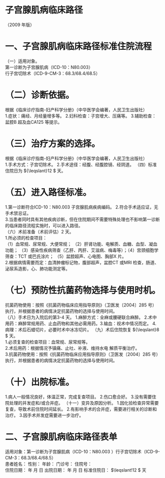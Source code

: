 # 子宫腺肌病临床路径  
（2009 年版）  
# 一、子宫腺肌病临床路径标准住院流程  
（一）适用对象。  
第一诊断为子宫腺肌病（ICD-10：N80.003）  
行子宫切除术（ICD-9-CM-3：68.3/68.4/68.5）  
# （二）诊断依据。  
根据《临床诊疗指南-妇产科学分册》（中华医学会编著，人民卫生出版社）  
1.症状：痛经、月经量增多等。 2.妇科检查：子宫增大、压痛等。 3.辅助检查：盆腔B 超及血CA125 等提示。  
# （三）治疗方案的选择。  
根据《临床诊疗指南-妇产科学分册》（中华医学会编著，人民卫生出版社）  
1.手术方式：子宫切除术。 2.手术途径：经腹、经腹腔镜、经阴道。 （四）标准住院日为 ${\leqslant}12 $ 天。  
# （五）进入路径标准。  
1.第一诊断符合ICD-10：N80.003 子宫腺肌病疾病编码。 2.符合手术适应证，无手术禁忌证。  
3.当患者同时具有其他疾病诊断，但在住院期间不需要特殊处理也不影响第一诊断的临床路径流程实施时，可以进入路径。  
（六）术前准备（术前评估）2 天。  
1.所必须的检查项目：  
（1）血常规、尿常规、大便常规； （2）肝肾功能、电解质、血糖、血型、凝血功能； （3）感染性疾病筛查（乙肝、丙肝、艾滋病、梅毒等）；（4）宫颈细胞学筛查：TCT 或巴氏涂片； （5）盆腔超声、心电图、胸部X 片。  
2.根据病情需要而定：血清肿瘤标记物，腹部超声，盆腔CT 或MRI 检查，肠道、泌尿系造影，心、肺功能测定等。  
# （七）预防性抗菌药物选择与使用时机。  
抗菌药物使用：按照《抗菌药物临床应用指导原则》（卫医发〔2004〕285 号）执行，并根据患者的病情决定抗菌药物的选择与使用时间。  
（八）手术日为入院后的第3-4 天。 1.麻醉方式：全麻或腰硬联合麻醉。 2.术中用药：麻醉常规用药、止血药物和其他必需用药。3.输血：视术中情况而定。 4.病理：术后石蜡切片，必要时术中冰冻切片。 （九）术后住院恢复 ${\leqslant}8 $ 天。  
1.必须复查的检查项目：血常规、尿常规等。  
2.术后用药：根据情况予镇痛、止吐、补液、维持水电 解质平衡治疗。  
3.抗菌药物使用：按照《抗菌药物临床应用指导原则》（卫医发〔2004〕285 号）执行，并根据患者的病情决定抗菌药物的选择与使用时间。  
# （十）出院标准。  
1.病人一般情况良好，体温正常，完成复查项目。 2.伤口愈合好。 3.没有需要住院处理的并发症和/或合并症。 （十一）变异及原因分析。 1.因化验检查异常需要复查，导致术前住院时间延长。 2.有影响手术的合并症，需要进行相关的诊断和治疗。 3.因手术并发症需要进一步治疗。  
# 二、子宫腺肌病临床路径表单  
适用对象：第一诊断为子宫腺肌病（ICD-10：N80.003 ）行子宫切除术（ICD-9-CM-3：68.3/68.4/68.5）  
患者姓名：           性别：    年龄：    门诊号：       住院号：  
住院日期：   年  月  日    出院日期：   年  月   日     标准住院日： $\leqslant\!12 $ 天  
